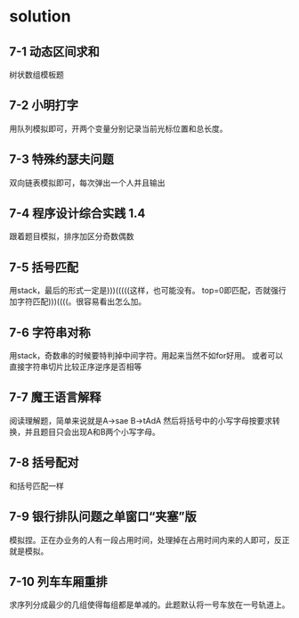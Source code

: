 # solution
## 7-1 动态区间求和
树状数组模板题
## 7-2 小明打字
用队列模拟即可，开两个变量分别记录当前光标位置和总长度。
## 7-3 特殊约瑟夫问题
双向链表模拟即可，每次弹出一个人并且输出
## 7-4 程序设计综合实践 1.4
跟着题目模拟，排序加区分奇数偶数
## 7-5 括号匹配
用stack，最后的形式一定是)))(((((这样，也可能没有。
top=0即匹配，否就强行加字符匹配)))((((。很容易看出怎么加。
## 7-6 字符串对称
用stack，奇数串的时候要特判掉中间字符。用起来当然不如for好用。
或者可以直接字符串切片比较正序逆序是否相等
## 7-7 魔王语言解释
阅读理解题，简单来说就是A->sae B->tAdA 然后将括号中的小写字母按要求转换，并且题目只会出现A和B两个小写字母。
## 7-8 括号配对
和括号匹配一样
## 7-9 银行排队问题之单窗口“夹塞”版
模拟捏。正在办业务的人有一段占用时间，处理掉在占用时间内来的人即可，反正就是模拟。
## 7-10 列车车厢重排
求序列分成最少的几组使得每组都是单减的。此题默认将一号车放在一号轨道上。
